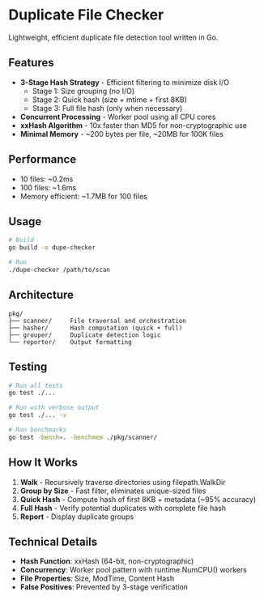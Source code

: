 # Duplicate File Checker

Lightweight, efficient duplicate file detection tool written in Go.

## Features

- **3-Stage Hash Strategy** - Efficient filtering to minimize disk I/O
  - Stage 1: Size grouping (no I/O)
  - Stage 2: Quick hash (size + mtime + first 8KB)
  - Stage 3: Full file hash (only when necessary)
- **Concurrent Processing** - Worker pool using all CPU cores
- **xxHash Algorithm** - 10x faster than MD5 for non-cryptographic use
- **Minimal Memory** - ~200 bytes per file, ~20MB for 100K files

## Performance

- 10 files: ~0.2ms
- 100 files: ~1.6ms
- Memory efficient: ~1.7MB for 100 files

## Usage

```bash
# Build
go build -o dupe-checker

# Run
./dupe-checker /path/to/scan
```

## Architecture

```
pkg/
├── scanner/     File traversal and orchestration
├── hasher/      Hash computation (quick + full)
├── grouper/     Duplicate detection logic
└── reporter/    Output formatting
```

## Testing

```bash
# Run all tests
go test ./...

# Run with verbose output
go test ./... -v

# Run benchmarks
go test -bench=. -benchmem ./pkg/scanner/
```

## How It Works

1. **Walk** - Recursively traverse directories using filepath.WalkDir
2. **Group by Size** - Fast filter, eliminates unique-sized files
3. **Quick Hash** - Compute hash of first 8KB + metadata (~95% accuracy)
4. **Full Hash** - Verify potential duplicates with complete file hash
5. **Report** - Display duplicate groups

## Technical Details

- **Hash Function**: xxHash (64-bit, non-cryptographic)
- **Concurrency**: Worker pool pattern with runtime.NumCPU() workers
- **File Properties**: Size, ModTime, Content Hash
- **False Positives**: Prevented by 3-stage verification
